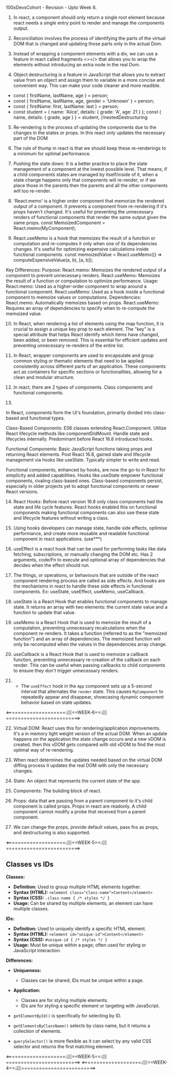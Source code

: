 100xDevsCohort - Revision - Upto Week 6.

1. In react, a component should only return a single root element because react needs a single entry point to render and manage the components output. 

2. Reconciliation involves the process of identifying the parts of the virtual DOM that is changed and updating those parts only in the actual Dom. 

3. Instead of wrapping a component elements with a div, we can use a feature in react called fragments <></> that allows you to wrap the elements without introducing an extra node in the real Dom. 

4. Object destructuring is a feature in JavaScript that allows you to extract value from an object and assign them to variable in a more concise and convenient way. This can make your code cleaner and more readible.
- const { firstName, lastName, age } = person;
- const { firstName, lastName, age, gender = 'Unknown' } = person;
- const { firstName: first, lastName: last } = person;
- const student = { name: 'Alice', details: { grade: 'A', age: 21 } };
  const { name, details: { grade, age } } = student; //nestedDestructuring

5. Re-rendering is the process of updating the components due to the changes in the states or props. In this react only updates the necessary part of the DOM

6. The rule of thump in react is that we should keep these re-renderings to a minimum for optimal performance.

7. Pushing the state down: It is a better practice to place the state management of a component at the lowest possible level. That means, if a child components states are managed by itself/inside of it, when a state change happens only that components will re-render, or if we place those in the parents then the parents and all the other components will too re-render.

8. 'React.memo' is a higher order component that memorize the rendered output of a component. It prevents a component from re-rendering if it's props haven't changed. It's useful for preventing the unnecessary renders of functional components that render the same output given the same props.
const MemoizedComponent = React.memo(MyComponent);

9. React.useMemo is a hook that memoizes the result of a function or computation and re-computes it only when one of its dependencies changes. It's useful for optimizing expensive calculations inside functional components.
const memoizedValue = React.useMemo(() => computeExpensiveValue(a, b), [a, b]);

Key Differences:
Purpose:
React.memo: Memoizes the rendered output of a component to prevent unnecessary renders.
React.useMemo: Memoizes the result of a function or computation to optimize performance.
Usage:
React.memo: Used as a higher-order component to wrap around a functional component.
React.useMemo: Used as a hook inside a functional component to memoize values or computations.
Dependencies:
React.memo: Automatically memoizes based on props.
React.useMemo: Requires an array of dependencies to specify when to re-compute the memoized value.

10. In React, when rendering a list of elements using the map function, it is crucial to assign a unique key prop to each element. The "key" is a special attribute that helps React identify which items have changed, been added, or been removed. This is essential for efficient updates and preventing unnecessary re-renders of the entire list.

11. In React, wrapper components are used to encapsulate and group common styling or thematic elements that need to be applied consistently across different parts of an application. These components act as containers for specific sections or functionalities, allowing for a clean and modular structure.

12. In react, there are 2 types of components. Class components and functional components.

13. 
In React, components form the UI's foundation, primarily divided into class-based and functional types.

Class-Based Components:
ES6 classes extending React.Component.
Utilize React lifecycle methods like componentDidMount.
Handle state and lifecycles internally.
Predominant before React 16.8 introduced hooks.

Functional Components:
Basic JavaScript functions taking props and returning React elements.
Post React 16.8, gained state and lifecycle management via hooks like useState.
Typically simpler to write and read.

Functional components, enhanced by hooks, are now the go-to in React for simplicity and added capabilities. Hooks like useState empower functional components, rivaling class-based ones. Class-based components persist, especially in older projects yet to adopt functional components or newer React versions.

14. React Hooks: Before react version 16.8 only class components had the state and life cycle features. React hooks enabled this on functional components making functional components can also use these state and lifecycle features without writing a class.

15. Using hooks developers can manage state, handle side effects, optimise performance, and create more reusable and readable functional component in react applications. (use***) 

16. useEffect is a react hook that can be used for performing tasks like data fetching, subscriptions, or manually changing the DOM etc. Has 2 arguments, code/Fn to execute and optional array of dependencies that decides when the effect should run.

17. The things, or operations, or behaviours that are outside of the react component rendering process are called as side effects. And hooks are the mechanisms in react to handle these side effects in functional components. Ex: useState, useEffect, useMemo, useCallback.

18. useState is a React Hook that enables functional components to manage state. It returns an array with two elements: the current state value and a function to update that value.

19. useMemo is a React Hook that is used to memoize the result of a computation, preventing unnecessary recalculations when the component re-renders. It takes a function (referred to as the "memoized function") and an array of dependencies. The memoized function will only be recomputed when the values in the dependencies array change.

20. useCallback is a React Hook that is used to memoize a callback function, preventing unnecessary re-creation of the callback on each render. This can be useful when passing callbacks to child components to ensure they don't trigger unnecessary renders.

21. - The `useEffect` hook in the `App` component sets up a 5-second interval that alternates the `render` state. This causes `MyComponent` to repeatedly appear and disappear, showcasing dynamic component behavior based on state updates.

<====================👆🏽==WEEK-6==👆🏽=========================>

22. Virtual DOM: React uses this for rendering/application improvements. It's a in memory light weight version of the actual DOM. When an update happens on the application the state change occurs and a new vDOM is created. then this vDOM gets compared with old vDOM to find the most optimal way of re-rendering.

23. When react determines the updates needed based on the virtual DOM diffing process it updates the real DOM with only the necessary changes. 

24. State: An object that represents the current state of the app. 

25. Components: The buliding block of react. 

26. Props: data that are passing from a parent component to it's child component is called props. Props in react are readonly. A child component cannot modify a probe that received from a parent component.

27. We can change the props, provide default values, pass fns as props, and destructuring is also supported.

<====================👆🏽==WEEK-5==👆🏽=========================>

## Classes vs IDs

**Classes:**

- **Definition:** Used to group multiple HTML elements together.
- **Syntax (HTML):** `<element class="class-name">Content</element>`
- **Syntax (CSS):** `.class-name { /* styles */ }`
- **Usage:** Can be shared by multiple elements; an element can have multiple classes.

**IDs:**

- **Definition:** Used to uniquely identify a specific HTML element.
- **Syntax (HTML):** `<element id="unique-id">Content</element>`
- **Syntax (CSS):** `#unique-id { /* styles */ }`
- **Usage:** Must be unique within a page; often used for styling or JavaScript interaction.

**Differences:**

- **Uniqueness:**
    - Classes can be shared; IDs must be unique within a page.
- **Application:**
    - Classes are for styling multiple elements.
    - IDs are for styling a specific element or targeting with JavaScript.

- `getElementById()` is specifically for selecting by ID.
- `getElementsByClassName()` selects by class name, but it returns a collection of elements.
- `querySelector()` is more flexible as it can select by any valid CSS selector and returns the first matching element.

<====================👆🏽==WEEK-5==👆🏽=========================>
<====================👆🏽==WEEK-4==👆🏽=========================>
